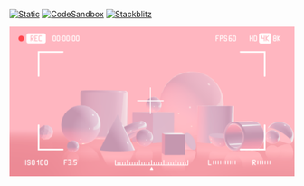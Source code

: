 [![Static](https://img.shields.io/badge/demo-%23646CFF.svg?logo=html5&logoColor=white)](https://pmndrs.github.io/examples/camera-shake)
[![CodeSandbox](https://img.shields.io/badge/codesandbox-040404?logo=codesandbox&logoColor=DBDBDB)](https://codesandbox.io/s/github/pmndrs/examples/tree/main/apps/camera-shake)
[![Stackblitz](https://img.shields.io/badge/stackblitz-fff?logo=Stackblitz&logoColor=1389FD)](https://stackblitz.com/github/pmndrs/examples/tree/main/apps/camera-shake)

![](thumbnail.png)


